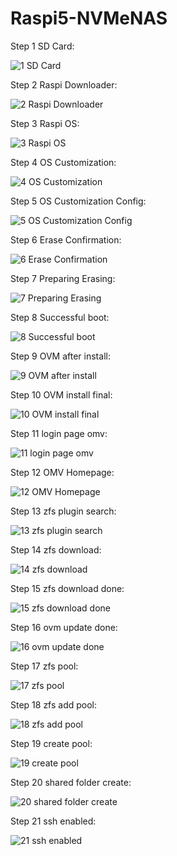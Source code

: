 # Raspi5-NVMeNAS

Step 1 SD Card:
   
![1  SD Card](https://github.com/user-attachments/assets/795ed649-2ff8-4405-88e8-da824ba62169)


Step 2 Raspi Downloader: 


![2  Raspi Downloader](https://github.com/user-attachments/assets/82baf798-5410-4ebd-9b96-063fcd50ad6e)

Step 3 Raspi OS:

![3   Raspi OS](https://github.com/user-attachments/assets/da7a8aed-96b9-4083-adf9-90cdc76649d3)


Step 4 OS Customization:

![4  OS Customization](https://github.com/user-attachments/assets/cd5fe361-70c0-492c-9347-48b8252b0d32)

Step 5 OS Customization Config:

![5  OS Customization Config](https://github.com/user-attachments/assets/f0b841d8-5d4a-43d8-946c-74669134184a)


Step 6 Erase Confirmation:

![6  Erase Confirmation](https://github.com/user-attachments/assets/f4769c0f-1d9d-40d5-91bb-e79b348281c5)


Step 7 Preparing Erasing:

![7  Preparing Erasing](https://github.com/user-attachments/assets/2055b748-a680-404a-9a47-8fc19aa27022)

Step 8 Successful boot:


![8  Successful boot](https://github.com/user-attachments/assets/c740e7fe-12d2-46d4-aeb2-f6a036269490)

Step 9 OVM after install:


![9  OVM after install](https://github.com/user-attachments/assets/37dfefe6-b977-4db4-be84-bf1f04281749)


Step 10 OVM install final:

![10  OVM install final](https://github.com/user-attachments/assets/5e7db4f5-efe4-4571-bf44-6f11b255ce26)


Step 11 login page omv:

![11  login page omv](https://github.com/user-attachments/assets/14c41eb3-ab8d-47d8-a60b-921981b5dfd7)

Step 12 OMV Homepage:

![12  OMV Homepage](https://github.com/user-attachments/assets/73fdb284-1a41-4ecc-9336-b420834e1516)

Step 13 zfs plugin search:

![13  zfs plugin search](https://github.com/user-attachments/assets/2353e632-78e2-4381-b670-1ac9cecc5a22)

Step 14 zfs download:

![14  zfs download](https://github.com/user-attachments/assets/6016dbbe-7a6d-4455-9e04-204c157006c0)

Step 15 zfs download done:

![15 zfs download done](https://github.com/user-attachments/assets/6420863f-2986-46f1-97a7-061e03434172)

Step 16 ovm update done:

![16  ovm update done](https://github.com/user-attachments/assets/16a8af00-9715-4a40-8404-580d297bb18a)

Step 17 zfs pool:

![17  zfs pool](https://github.com/user-attachments/assets/d0751a42-2f34-4980-beb4-97c444daaa4b)

Step 18 zfs add pool:

![18  zfs add pool](https://github.com/user-attachments/assets/41224d7e-1ca5-4b8a-9359-01d73a71b9d3)


Step 19 create pool:

![19  create pool](https://github.com/user-attachments/assets/24a5a152-f41a-4df5-818f-d530c3a91deb)

Step 20 shared folder create:

![20  shared folder create](https://github.com/user-attachments/assets/eac005fa-2137-4388-a86c-fa1ad06d5798)

Step 21 ssh enabled:

![21  ssh enabled](https://github.com/user-attachments/assets/fc2110c7-1bfc-4965-8661-cf4061edc37d)








